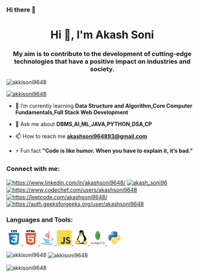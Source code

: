 ### Hi there 👋

<!--
**AkkiSoni9648/AkkiSoni9648** is a ✨ _special_ ✨ repository because its `README.md` (this file) appears on your GitHub profile.

Here are some ideas to get you started:

- 🔭 I’m currently working on ...
- 🌱 I’m currently learning ...
- 👯 I’m looking to collaborate on ...
- 🤔 I’m looking for help with ...
- 💬 Ask me about ...
- 📫 How to reach me: ...
- 😄 Pronouns: ...
- ⚡ Fun fact: ...
-->
<h1 align="center">Hi 👋, I'm Akash Soni</h1>
<h3 align="center">My aim is to contribute to the development of cutting-edge technologies that have a positive impact on industries and society.</h3>

<p align="left"> <img src="https://komarev.com/ghpvc/?username=akkisoni9648&label=Profile%20views&color=0e75b6&style=flat" alt="akkisoni9648" /> </p>

<p align="left"> <a href="https://github.com/ryo-ma/github-profile-trophy"><img src="https://github-profile-trophy.vercel.app/?username=akkisoni9648" alt="akkisoni9648" /></a> </p>

- 🌱 I’m currently learning **Data Structure and Algorithm,Core Computer Fundamentals,Full Stack Web Development**

- 💬 Ask me about **DBMS,AI,ML,JAVA,PYTHON,DSA,CP**

- 📫 How to reach me **akashsoni964893@gmail.com**

- ⚡ Fun fact **"Code is like humor. When you have to explain it, it’s bad."**

<h3 align="left">Connect with me:</h3>
<p align="left">
<a href="https://linkedin.com/in/akashsoni9648/" target="blank"><img align="center" src="https://raw.githubusercontent.com/rahuldkjain/github-profile-readme-generator/master/src/images/icons/Social/linked-in-alt.svg" alt="https://www.linkedin.com/in/akashsoni9648/" height="30" width="40" /></a>
<a href="https://instagram.com/akash_soni96" target="blank"><img align="center" src="https://raw.githubusercontent.com/rahuldkjain/github-profile-readme-generator/master/src/images/icons/Social/instagram.svg" alt="akash_soni96" height="30" width="40" /></a>
<a href="https://www.codechef.com/users/https://www.codechef.com/users/akashsoni9648" target="blank"><img align="center" src="https://cdn.jsdelivr.net/npm/simple-icons@3.1.0/icons/codechef.svg" alt="https://www.codechef.com/users/akashsoni9648" height="30" width="40" /></a>
<a href="https://www.leetcode.com/https://leetcode.com/akashsoni9648/" target="blank"><img align="center" src="https://raw.githubusercontent.com/rahuldkjain/github-profile-readme-generator/master/src/images/icons/Social/leet-code.svg" alt="https://leetcode.com/akashsoni9648/" height="30" width="40" /></a>
<a href="https://auth.geeksforgeeks.org/user/https://auth.geeksforgeeks.org/user/akashsoni9648" target="blank"><img align="center" src="https://raw.githubusercontent.com/rahuldkjain/github-profile-readme-generator/master/src/images/icons/Social/geeks-for-geeks.svg" alt="https://auth.geeksforgeeks.org/user/akashsoni9648" height="30" width="40" /></a>
</p>

<h3 align="left">Languages and Tools:</h3>
<p align="left"> <a href="https://www.w3schools.com/css/" target="_blank" rel="noreferrer"> <img src="https://raw.githubusercontent.com/devicons/devicon/master/icons/css3/css3-original-wordmark.svg" alt="css3" width="40" height="40"/> </a> <a href="https://www.w3.org/html/" target="_blank" rel="noreferrer"> <img src="https://raw.githubusercontent.com/devicons/devicon/master/icons/html5/html5-original-wordmark.svg" alt="html5" width="40" height="40"/> </a> <a href="https://www.java.com" target="_blank" rel="noreferrer"> <img src="https://raw.githubusercontent.com/devicons/devicon/master/icons/java/java-original.svg" alt="java" width="40" height="40"/> </a> <a href="https://developer.mozilla.org/en-US/docs/Web/JavaScript" target="_blank" rel="noreferrer"> <img src="https://raw.githubusercontent.com/devicons/devicon/master/icons/javascript/javascript-original.svg" alt="javascript" width="40" height="40"/> </a> <a href="https://www.linux.org/" target="_blank" rel="noreferrer"> <img src="https://raw.githubusercontent.com/devicons/devicon/master/icons/linux/linux-original.svg" alt="linux" width="40" height="40"/> </a> <a href="https://www.mongodb.com/" target="_blank" rel="noreferrer"> <img src="https://raw.githubusercontent.com/devicons/devicon/master/icons/mongodb/mongodb-original-wordmark.svg" alt="mongodb" width="40" height="40"/> </a> <a href="https://www.python.org" target="_blank" rel="noreferrer"> <img src="https://raw.githubusercontent.com/devicons/devicon/master/icons/python/python-original.svg" alt="python" width="40" height="40"/> </a> </p>

<p><img align="left" src="https://github-readme-stats.vercel.app/api/top-langs?username=akkisoni9648&show_icons=true&locale=en&layout=compact" alt="akkisoni9648" /></p>

<p>&nbsp;<img align="center" src="https://github-readme-stats.vercel.app/api?username=akkisoni9648&show_icons=true&locale=en" alt="akkisoni9648" /></p>

<p><img align="center" src="https://github-readme-streak-stats.herokuapp.com/?user=akkisoni9648&" alt="akkisoni9648" /></p>
